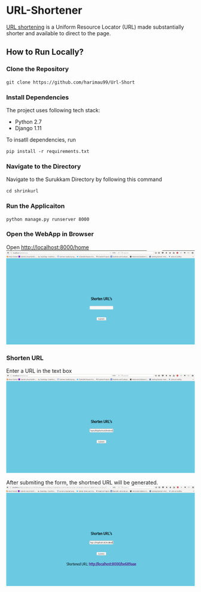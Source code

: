 # URL-Shortener

[URL shortening](https://en.wikipedia.org/wiki/URL_shortening) is  a Uniform Resource Locator (URL) made substantially shorter and available to direct to the page. 

## How to Run Locally?
### Clone the Repository
```
git clone https://github.com/harimau99/Url-Short
```
### Install Dependencies
The project uses following tech stack:
* Python 2.7
* Django 1.11

To insatll dependencies, run
```
pip install -r requirements.txt
```

### Navigate to the Directory
Navigate to the Surukkam Directory by following this command
```
cd shrinkurl
```

### Run the Applicaiton
```
python manage.py runserver 8000
```

### Open the WebApp in Browser
Open [http://localhost:8000/home](http://localhost:8000/home)
![URL-Shortner Home Page](https://github.com/harimau99/Url-Short/blob/master/Images/image1.png)

### Shorten URL
Enter a URL in the text box
![URL-Shortner URL Preview](https://github.com/harimau99/Url-Short/blob/master/Images/image2.png)

After submiting the form, the shortned URL will be generated.
![URL-Shortner Shortned-URL Preview](https://github.com/harimau99/Url-Short/blob/master/Images/image3.png)
